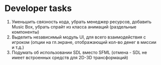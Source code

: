 # Developer tasks

1) Уменьшить связность кода, убрать менеджер ресурсов, добавить Music Box, убрать спрайт из класса анимаций (раздельные компоненты)
2) Выделить независимый модуль UI, для всего взаимодействия с игроком (опции на гл.экране, отображающий кол-во денег в миссии и т.д.)
3) Подумать об использовании SDL вместо SFML (отмена - SDL не имеет встроенных средств для 2D-3D трансформаций)